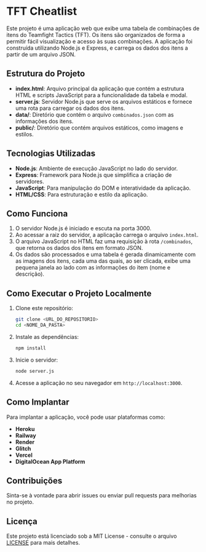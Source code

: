 # TFT Cheatlist

Este projeto é uma aplicação web que exibe uma tabela de combinações de itens do Teamfight Tactics (TFT). Os itens são organizados de forma a permitir fácil visualização e acesso às suas combinações. A aplicação foi construída utilizando Node.js e Express, e carrega os dados dos itens a partir de um arquivo JSON.

## Estrutura do Projeto

- **index.html**: Arquivo principal da aplicação que contém a estrutura HTML e scripts JavaScript para a funcionalidade da tabela e modal.
- **server.js**: Servidor Node.js que serve os arquivos estáticos e fornece uma rota para carregar os dados dos itens.
- **data/**: Diretório que contém o arquivo `combinados.json` com as informações dos itens.
- **public/**: Diretório que contém arquivos estáticos, como imagens e estilos.

## Tecnologias Utilizadas

- **Node.js**: Ambiente de execução JavaScript no lado do servidor.
- **Express**: Framework para Node.js que simplifica a criação de servidores.
- **JavaScript**: Para manipulação do DOM e interatividade da aplicação.
- **HTML/CSS**: Para estruturação e estilo da aplicação.

## Como Funciona

1. O servidor Node.js é iniciado e escuta na porta 3000.
2. Ao acessar a raiz do servidor, a aplicação carrega o arquivo `index.html`.
3. O arquivo JavaScript no HTML faz uma requisição à rota `/combinados`, que retorna os dados dos itens em formato JSON.
4. Os dados são processados e uma tabela é gerada dinamicamente com as imagens dos itens, cada uma das quais, ao ser clicada, exibe uma pequena janela ao lado com as informações do item (nome e descrição).

## Como Executar o Projeto Localmente

1. Clone este repositório:
   ```bash
   git clone <URL_DO_REPOSITORIO>
   cd <NOME_DA_PASTA>
   ```

2. Instale as dependências:
   ```bash
   npm install
   ```

3. Inicie o servidor:
   ```bash
   node server.js
   ```

4. Acesse a aplicação no seu navegador em `http://localhost:3000`.

## Como Implantar

Para implantar a aplicação, você pode usar plataformas como:

- **Heroku**
- **Railway**
- **Render**
- **Glitch**
- **Vercel**
- **DigitalOcean App Platform**

## Contribuições

Sinta-se à vontade para abrir issues ou enviar pull requests para melhorias no projeto.

## Licença

Este projeto está licenciado sob a MIT License - consulte o arquivo [LICENSE](LICENSE) para mais detalhes.
